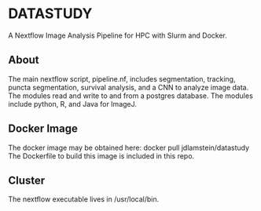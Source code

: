 # DATASTUDY #
A Nextflow Image Analysis Pipeline for HPC with Slurm and Docker. 

## About ##
The main nextflow script, pipeline.nf, includes segmentation, tracking, puncta segmentation, survival analysis, and a CNN to analyze image data. 
The modules read and write to and from a postgres database. The modules include python, R, and Java for ImageJ.

## Docker Image ##
The docker image may be obtained here:
docker pull jdlamstein/datastudy
The Dockerfile to build this image is included in this repo. 

## Cluster ##
The nextflow executable lives in /usr/local/bin.